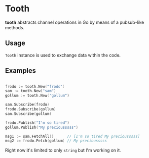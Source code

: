 # Tooth
**tooth** abstracts channel operations in Go by means of a pubsub-like methods.

## Usage
`Tooth` instance is used to exchange data within the code.

## Examples
```go

frodo := tooth.New("frodo")
sam := tooth.New("sam")
gollum := tooth.New("gollum")

sam.Subscribe(frodo)
frodo.Subscribe(gollum)
sam.Subscribe(gollum)

frodo.Publish("I'm so tired")
gollum.Publish("My preciousssss")

msg1 := sam.FetchAll()      // [I'm so tired My preciousssss]
msg2 := frodo.Fetch(gollum) // My preciousssss

```

Right now it's limited to only `string` but I'm working on it.
